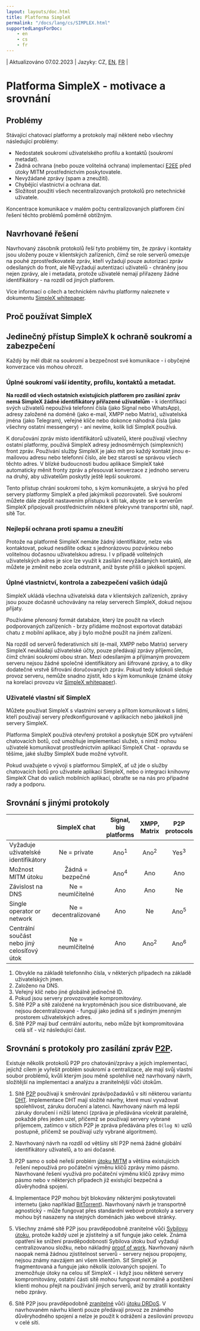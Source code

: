 ```yaml
---
layout: layouts/doc.html
title: Platforma SimpleX
permalink: "/docs/lang/cs/SIMPLEX.html"
supportedLangsForDoc:
    - en
    - cs
    - fr
---
```

| Aktualizováno 07.02.2023 | Jazyky: CZ, [EN](/docs/SIMPLEX.md), [FR](/docs/lang/fr/SIMPLEX.md) |

# Platforma SimpleX - motivace a srovnání

## Problémy

Stávající chatovací platformy a protokoly mají některé nebo všechny následující problémy:

- Nedostatek soukromí uživatelského profilu a kontaktů (soukromí metadat).
- Žádná ochrana (nebo pouze volitelná ochrana) implementací [E2EE][1] před útoky MITM prostřednictvím poskytovatele.
- Nevyžádané zprávy (spam a zneužití).
- Chybějící vlastnictví a ochrana dat.
- Složitost použití všech necentralizovaných protokolů pro netechnické uživatele.

Koncentrace komunikace v malém počtu centralizovaných platforem činí řešení těchto problémů poměrně obtížným.

## Navrhované řešení

Navrhovaný zásobník protokolů řeší tyto problémy tím, že zprávy i kontakty jsou uloženy pouze v klientských zařízeních, čímž se role serverů omezuje na pouhé zprostředkovatele zpráv, kteří vyžadují pouze autorizaci zpráv odesílaných do front, ale NEvyžadují autentizaci uživatelů - chráněny jsou nejen zprávy, ale i metadata, protože uživatelé nemají přiřazeny žádné identifikátory - na rozdíl od jiných platforem.

Více informací o cílech a technickém návrhu platformy naleznete v dokumentu [SimpleX whitepaper](https://github.com/simplex-chat/simplexmq/blob/master/protocol/overview-tjr.md).

## Proč používat SimpleX

## Jedinečný přístup SimpleX k ochraně soukromí a zabezpečení

Každý by měl dbát na soukromí a bezpečnost své komunikace - i obyčejné konverzace vás mohou ohrozit.

### Úplné soukromí vaší identity, profilu, kontaktů a metadat.

**Na rozdíl od všech ostatních existujících platforem pro zasílání zpráv nemá SimpleX žádné identifikátory přiřazené uživatelům** - k identifikaci svých uživatelů nepoužívá telefonní čísla (jako Signal nebo WhatsApp), adresy založené na doméně (jako e-mail, XMPP nebo Matrix), uživatelská jména (jako Telegram), veřejné klíče nebo dokonce náhodná čísla (jako všechny ostatní messengery) - ani nevíme, kolik lidí SimpleX používá.

K doručování zpráv místo identifikátorů uživatelů, které používají všechny ostatní platformy, používá SimpleX adresy jednosměrných (simplexních) front zpráv. Používání služby SimpleX je jako mít pro každý kontakt jinou e-mailovou adresu nebo telefonní číslo, ale bez starostí se správou všech těchto adres. V blízké budoucnosti budou aplikace SimpleX také automaticky měnit fronty zpráv a přesouvat konverzace z jednoho serveru na druhý, aby uživatelům poskytly ještě lepší soukromí.

Tento přístup chrání soukromí toho, s kým komunikujete, a skrývá ho před servery platformy SimpleX a před jakýmikoli pozorovateli. Své soukromí můžete dále zlepšit nastavením přístupu k síti tak, abyste se k serverům SimpleX připojovali prostřednictvím některé překryvné transportní sítě, např. sítě Tor.

### Nejlepší ochrana proti spamu a zneužití

Protože na platformě SimpleX nemáte žádný identifikátor, nelze vás kontaktovat, pokud nesdílíte odkaz s jednorázovou pozvánkou nebo volitelnou dočasnou uživatelskou adresu. I v případě volitelných uživatelských adres je sice lze využít k zasílání nevyžádaných kontaktů, ale můžete je změnit nebo zcela odstranit, aniž byste přišli o jakékoli spojení.

### Úplné vlastnictví, kontrola a zabezpečení vašich údajů

SimpleX ukládá všechna uživatelská data v klientských zařízeních, zprávy jsou pouze dočasně uchovávány na relay serverech SimpleX, dokud nejsou přijaty.

Používáme přenosný formát databáze, který lze použít na všech podporovaných zařízeních - brzy přidáme možnost exportovat databázi chatu z mobilní aplikace, aby ji bylo možné použít na jiném zařízení.

Na rozdíl od serverů federativních sítí (e-mail, XMPP nebo Matrix) servery SimpleX neukládají uživatelské účty, pouze předávají zprávy příjemcům, čímž chrání soukromí obou stran. Mezi odesílaným a přijímaným provozem serveru nejsou žádné společné identifikátory ani šifrované zprávy, a to díky dodatečné vrstvě šifrování doručovaných zpráv. Pokud tedy kdokoli sleduje provoz serveru, nemůže snadno zjistit, kdo s kým komunikuje (známé útoky na korelaci provozu viz [SimpleX whitepaper](https://github.com/simplex-chat/simplexmq/blob/master/protocol/overview-tjr.md)).

### Uživatelé vlastní síť SimpleX

Můžete používat SimpleX s vlastními servery a přitom komunikovat s lidmi, kteří používají servery předkonfigurované v aplikacích nebo jakékoli jiné servery SimpleX.

Platforma SimpleX používá otevřený protokol a poskytuje SDK pro vytváření chatovacích botů, což umožňuje implementaci služeb, s nimiž mohou uživatelé komunikovat prostřednictvím aplikací SimpleX Chat - opravdu se těšíme, jaké služby SimpleX bude možné vytvořit.

Pokud uvažujete o vývoji s platformou SimpleX, ať už jde o služby chatovacích botů pro uživatele aplikací SimpleX, nebo o integraci knihovny SimpleX Chat do vašich mobilních aplikací, obraťte se na nás pro případné rady a podporu.

## Srovnání s jinými protokoly

| | SimpleX chat | Signal, big platforms | XMPP, Matrix | P2P protocols |
| :--------------------------------------------- | :----------------: | :-------------------: | :-------------: | :-------------: |
| Vyžaduje uživatelské identifikátory | Ne = private | Ano<sup>1</sup> | Ano<sup>2</sup> | Yes<sup>3</sup> |
| Možnost MITM útoku | Žádná = bezpečné | Ano<sup>4</sup> | Ano | Ano | Ano |
| Závislost na DNS | Ne = neumlčitelné | Ano | Ano | Ne |
| Single operator or network | Ne = decentralizované | Ano | Ne | Ano<sup>5</sup> |
| Centrální součást nebo jiný celosíťový útok | Ne = neumlčitelné | Ano | Ano<sup>2</sup> | Ano<sup>6</sup> |

1. Obvykle na základě telefonního čísla, v některých případech na základě uživatelských jmen.
2. Založeno na DNS.
3. Veřejný klíč nebo jiné globálně jedinečné ID.
4. Pokud jsou servery provozovatele kompromitovány.
5. Sítě P2P a sítě založené na kryptoměnách jsou sice distribuované, ale nejsou decentralizované - fungují jako jediná síť s jediným jmenným prostorem uživatelských adres.
6. Sítě P2P mají buď centrální autoritu, nebo může být kompromitována celá síť - viz následující část.

## Srovnání s protokoly pro zasílání zpráv [P2P][9].

Existuje několik protokolů P2P pro chatování/zprávy a jejich implementací, jejichž cílem je vyřešit problém soukromí a centralizace, ale mají svůj vlastní soubor problémů, kvůli kterým jsou méně spolehlivé než navrhovaný návrh, složitější na implementaci a analýzu a zranitelnější vůči útokům.

1. Sítě [P2P][9] používají k směrování zpráv/požadavků v síti některou variantu [DHT][10]. Implementace DHT mají složité návrhy, které musí vyvažovat spolehlivost, záruku doručení a latenci. Navrhovaný návrh má lepší záruky doručení i nižší latenci (zpráva je předávána vícekrát paralelně, pokaždé přes jeden uzel, přičemž se používají servery vybrané příjemcem, zatímco v sítích P2P je zpráva předávána přes `O(log N)` uzlů postupně, přičemž se používají uzly vybrané algoritmem).

2. Navrhovaný návrh na rozdíl od většiny sítí P2P nemá žádné globální identifikátory uživatelů, a to ani dočasné.

3. P2P samo o sobě neřeší problém [útoku MITM][2] a většina existujících řešení nepoužívá pro počáteční výměnu klíčů zprávy mimo pásmo. Navrhované řešení využívá pro počáteční výměnu klíčů zprávy mimo pásmo nebo v některých případech již existující bezpečná a důvěryhodná spojení.

4. Implementace P2P mohou být blokovány některými poskytovateli internetu (jako například [BitTorrent][11]). Navrhovaný návrh je transportně agnostický - může fungovat přes standardní webové protokoly a servery mohou být nasazeny na stejných doménách jako webové stránky.

5. Všechny známé sítě P2P jsou pravděpodobně zranitelné vůči [Sybilovu útoku][12], protože každý uzel je zjistitelný a síť funguje jako celek. Známá opatření ke snížení pravděpodobnosti Sybilova útoku buď vyžadují centralizovanou složku, nebo nákladný [proof of work][13]. Navrhovaný návrh naopak nemá žádnou zjistitelnost serverů - servery nejsou propojeny, nejsou známy navzájem ani všem klientům. Síť SimpleX je fragmentovaná a funguje jako několik izolovaných spojení. To znemožňuje útoky na celou síť SimpleX - i když jsou některé servery kompromitovány, ostatní části sítě mohou fungovat normálně a postižení klienti mohou přejít na používání jiných serverů, aniž by ztratili kontakty nebo zprávy.

6. Sítě P2P jsou pravděpodobně [zranitelné][14] vůči [útoku DRDoS][15]. V navrhovaném návrhu klienti pouze předávají provoz ze známého důvěryhodného spojení a nelze je použít k odrážení a zesilování provozu v celé síti.

[1]: https://en.wikipedia.org/wiki/End-to-end_encryption
[2]: https://en.wikipedia.org/wiki/Man-in-the-middle_attack
[9]: https://en.wikipedia.org/wiki/Peer-to-peer
[10]: https://en.wikipedia.org/wiki/Distributed_hash_table
[11]: https://en.wikipedia.org/wiki/BitTorrent
[12]: https://en.wikipedia.org/wiki/Sybil_attack
[13]: https://en.wikipedia.org/wiki/Proof_of_work
[14]: https://www.usenix.org/conference/woot15/workshop-program/presentation/p2p-file-sharing-hell-exploiting-bittorrent
[15]: https://en.wikipedia.org/wiki/Denial-of-service_attack#Reflected_attack
